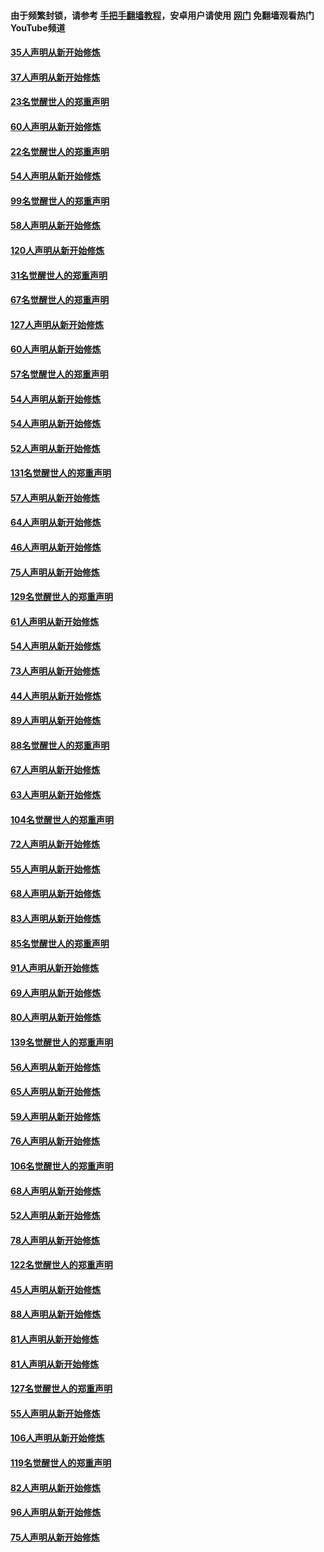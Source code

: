 #### 由于频繁封锁，请参考 [手把手翻墙教程](https://github.com/gfw-breaker/guides/wiki/)，安卓用户请使用 [网门](https://github.com/gfw-breaker/nogfw/blob/master/dl.md?t=02170900) 免翻墙观看热门YouTube频道 

#### [35人声明从新开始修炼](../pages/91/420809.md?t=02170900) 

#### [37人声明从新开始修炼](../pages/91/420766.md?t=02170900) 

#### [23名觉醒世人的郑重声明](../pages/91/420765.md?t=02170900) 

#### [60人声明从新开始修炼](../pages/91/420727.md?t=02170900) 

#### [22名觉醒世人的郑重声明](../pages/91/420726.md?t=02170900) 

#### [54人声明从新开始修炼](../pages/91/420529.md?t=02170900) 

#### [99名觉醒世人的郑重声明](../pages/91/420528.md?t=02170900) 

#### [58人声明从新开始修炼](../pages/91/420198.md?t=02170900) 

#### [120人声明从新开始修炼](../pages/91/420141.md?t=02170900) 

#### [31名觉醒世人的郑重声明](../pages/91/420197.md?t=02170900) 

#### [67名觉醒世人的郑重声明](../pages/91/420140.md?t=02170900) 

#### [127人声明从新开始修炼](../pages/91/420082.md?t=02170900) 

#### [60人声明从新开始修炼](../pages/91/420081.md?t=02170900) 

#### [57名觉醒世人的郑重声明](../pages/91/420080.md?t=02170900) 

#### [54人声明从新开始修炼](../pages/91/419533.md?t=02170900) 

#### [54人声明从新开始修炼](../pages/91/419532.md?t=02170900) 

#### [52人声明从新开始修炼](../pages/91/419531.md?t=02170900) 

#### [131名觉醒世人的郑重声明](../pages/91/419530.md?t=02170900) 

#### [57人声明从新开始修炼](../pages/91/419430.md?t=02170900) 

#### [64人声明从新开始修炼](../pages/91/419429.md?t=02170900) 

#### [46人声明从新开始修炼](../pages/91/419428.md?t=02170900) 

#### [75人声明从新开始修炼](../pages/91/419427.md?t=02170900) 

#### [129名觉醒世人的郑重声明](../pages/91/419426.md?t=02170900) 

#### [61人声明从新开始修炼](../pages/91/419198.md?t=02170900) 

#### [54人声明从新开始修炼](../pages/91/419197.md?t=02170900) 

#### [73人声明从新开始修炼](../pages/91/419196.md?t=02170900) 

#### [44人声明从新开始修炼](../pages/91/419075.md?t=02170900) 

#### [89人声明从新开始修炼](../pages/91/419074.md?t=02170900) 

#### [88名觉醒世人的郑重声明](../pages/91/419195.md?t=02170900) 

#### [67人声明从新开始修炼](../pages/91/419073.md?t=02170900) 

#### [63人声明从新开始修炼](../pages/91/419072.md?t=02170900) 

#### [104名觉醒世人的郑重声明](../pages/91/419071.md?t=02170900) 

#### [72人声明从新开始修炼](../pages/91/418902.md?t=02170900) 

#### [55人声明从新开始修炼](../pages/91/418901.md?t=02170900) 

#### [68人声明从新开始修炼](../pages/91/418900.md?t=02170900) 

#### [83人声明从新开始修炼](../pages/91/418757.md?t=02170900) 

#### [85名觉醒世人的郑重声明](../pages/91/418899.md?t=02170900) 

#### [91人声明从新开始修炼](../pages/91/418756.md?t=02170900) 

#### [69人声明从新开始修炼](../pages/91/418755.md?t=02170900) 

#### [80人声明从新开始修炼](../pages/91/418754.md?t=02170900) 

#### [139名觉醒世人的郑重声明](../pages/91/418753.md?t=02170900) 

#### [56人声明从新开始修炼](../pages/91/418594.md?t=02170900) 

#### [65人声明从新开始修炼](../pages/91/418593.md?t=02170900) 

#### [59人声明从新开始修炼](../pages/91/418592.md?t=02170900) 

#### [76人声明从新开始修炼](../pages/91/418431.md?t=02170900) 

#### [106名觉醒世人的郑重声明](../pages/91/418591.md?t=02170900) 

#### [68人声明从新开始修炼](../pages/91/418430.md?t=02170900) 

#### [52人声明从新开始修炼](../pages/91/418429.md?t=02170900) 

#### [78人声明从新开始修炼](../pages/91/418428.md?t=02170900) 

#### [122名觉醒世人的郑重声明](../pages/91/418427.md?t=02170900) 

#### [45人声明从新开始修炼](../pages/91/418248.md?t=02170900) 

#### [88人声明从新开始修炼](../pages/91/418247.md?t=02170900) 

#### [81人声明从新开始修炼](../pages/91/418246.md?t=02170900) 

#### [81人声明从新开始修炼](../pages/91/418139.md?t=02170900) 

#### [127名觉醒世人的郑重声明](../pages/91/418245.md?t=02170900) 

#### [55人声明从新开始修炼](../pages/91/418138.md?t=02170900) 

#### [106人声明从新开始修炼](../pages/91/418137.md?t=02170900) 

#### [119名觉醒世人的郑重声明](../pages/91/418135.md?t=02170900) 

#### [82人声明从新开始修炼](../pages/91/418136.md?t=02170900) 

#### [96人声明从新开始修炼](../pages/91/417831.md?t=02170900) 

#### [75人声明从新开始修炼](../pages/91/417830.md?t=02170900) 

